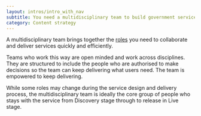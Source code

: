 ```yaml
---
layout: intros/intro_with_nav
subtitle: You need a multidisciplinary team to build government services in an iterative, agile way. These kinds of teams help you to build quickly and iteratively, based on user needs.
category: Content strategy
---
```

A multidisciplinary team brings together the [roles](/roles) you need to collaborate and deliver services quickly and efficiently.

Teams who work this way are open minded and work across disciplines. They are structured to include the people who are authorised to make decisions so the team can keep delivering what users need. The team is empowered to keep delivering.

While some roles may change during the service design and delivery process, the multidisciplinary team is ideally the core group of people who stays with the service from Discovery stage through to release in Live stage.